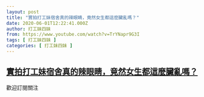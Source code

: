 ```yaml
---
layout: post
title: "實拍打工妹宿舍真的辣眼睛，竟然女生都這麼臟亂嗎？"
date: 2020-06-01T12:22:41.000Z
author: 打工妹四妹
from: https://www.youtube.com/watch?v=TrYNapr9G3I
tags: [ 打工妹四妹 ]
categories: [ 打工妹四妹 ]
---
```

<!--1591014161000-->
[實拍打工妹宿舍真的辣眼睛，竟然女生都這麼臟亂嗎？](https://www.youtube.com/watch?v=TrYNapr9G3I)
------

<div>
歡迎訂閱關注
</div>

